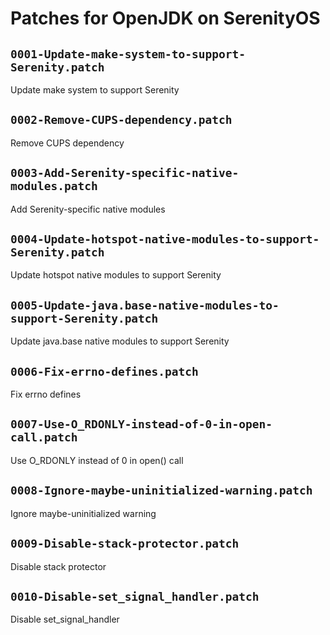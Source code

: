 # Patches for OpenJDK on SerenityOS

## `0001-Update-make-system-to-support-Serenity.patch`

Update make system to support Serenity


## `0002-Remove-CUPS-dependency.patch`

Remove CUPS dependency


## `0003-Add-Serenity-specific-native-modules.patch`

Add Serenity-specific native modules


## `0004-Update-hotspot-native-modules-to-support-Serenity.patch`

Update hotspot native modules to support Serenity


## `0005-Update-java.base-native-modules-to-support-Serenity.patch`

Update java.base native modules to support Serenity


## `0006-Fix-errno-defines.patch`

Fix errno defines


## `0007-Use-O_RDONLY-instead-of-0-in-open-call.patch`

Use O_RDONLY instead of 0 in open() call


## `0008-Ignore-maybe-uninitialized-warning.patch`

Ignore maybe-uninitialized warning


## `0009-Disable-stack-protector.patch`

Disable stack protector


## `0010-Disable-set_signal_handler.patch`

Disable set_signal_handler


